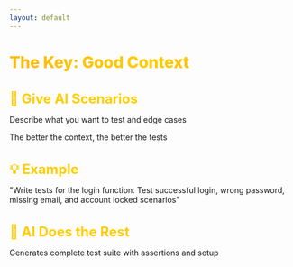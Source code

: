 ```yaml
---
layout: default
---
```


# The Key: Good Context

<div class="flex flex-col gap-14 mt-14">

<div v-click>

## 📝 Give AI Scenarios
Describe what you want to test and edge cases

The better the context, the better the tests

</div>

<div v-click>

## 💡 Example
"Write tests for the login function. Test successful login, wrong password, missing email, and account locked scenarios"

</div>

<div v-click>

## 🎯 AI Does the Rest
Generates complete test suite with assertions and setup

</div>

</div>

<style>
h1 {
  background: linear-gradient(135deg, #FDB913 0%, #FFCD00 50%, #F7A600 100%);
  -webkit-background-clip: text;
  -webkit-text-fill-color: transparent;
  background-clip: text;
  font-weight: 800;
}

h2 {
  color: #FFCD00;
  font-size: 1.5rem;
  margin-bottom: 0.75rem;
}

.slidev-layout {
  background: linear-gradient(135deg, #1a1a1a 0%, #2d2d2d 100%);
  color: #ffffff;
}

strong {
  color: #FDB913;
}
</style>
